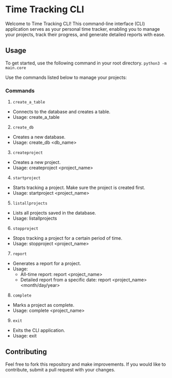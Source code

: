# Time Tracking CLI
Welcome to Time Tracking CLI! This command-line interface (CLI) application serves as your personal time tracker, enabling you to manage your projects, track their progress, and generate detailed reports with ease.
## Usage
To get started, use the following command in your root directory.
```python3 -m main.core```

Use the commands listed below to manage your projects:
### Commands
1. ```create_a_table```
* Connects to the database and creates a table.
* Usage: create_a_table

2. ```create_db```
* Creates a new database.
* Usage: create_db <db_name>

3. ```createproject```
* Creates a new project.
* Usage: createproject <project_name>

4. ```startproject```
* Starts tracking a project. Make sure the project is created first.
* Usage: startproject <project_name>

5. ```listallprojects```
* Lists all projects saved in the database.
* Usage: listallprojects

6. ```stopproject```
* Stops tracking a project for a certain period of time.
* Usage: stopproject <project_name>

7. ```report```
* Generates a report for a project.
* Usage:
  *  All-time report: report <project_name>
  * Detailed report from a specific date: report <project_name> <month/day/year>

8. ```complete```
* Marks a project as complete.
* Usage: complete <project_name>

9. ```exit```
* Exits the CLI application.
* Usage: exit

## Contributing
Feel free to fork this repository and make improvements. If you would like to contribute, submit a pull request with your changes.
